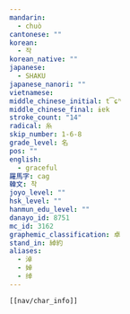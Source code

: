 ```yaml
---
mandarin:
  - chuò
cantonese: ""
korean:
  - 작
korean_native: ""
japanese:
  - SHAKU
japanese_nanori: ""
vietnamese:
middle_chinese_initial: t͡ɕʰ
middle_chinese_final: ɨɐk
stroke_count: "14"
radical: 糸
skip_number: 1-6-8
grade_level: 名
pos: ""
english:
  - graceful
羅馬字: cag
韓文: 착
joyo_level: ""
hsk_level: ""
hanmun_edu_level: ""
danayo_id: 8751
mc_id: 3162
graphemic_classification: 卓
stand_in: 綽約
aliases:
  - 淖
  - 婥
  - 绰
---
```

```meta-bind-embed
[[nav/char_info]]
```
